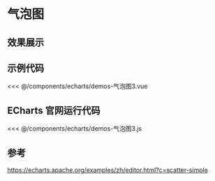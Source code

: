 # 气泡图


## 效果展示


<EChartDemo />
<script setup>
import EChartDemo from '../../../components/echarts/demos-气泡图3.vue'

</script>


## 示例代码

<<< @/components/echarts/demos-气泡图3.vue


## ECharts 官网运行代码

<<< @/components/echarts/demos-气泡图3.js



## 参考 

https://echarts.apache.org/examples/zh/editor.html?c=scatter-simple